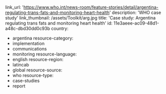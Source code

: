 link_url: 'https://www.who.int/news-room/feature-stories/detail/argentina-regulating-trans-fats-and-monitoring-heart-health'
description: 'WHO case study'
link_thumbnail: /assets/Toolkit/arg.jpg
title: 'Case study: Argentina regulating trans fats and monitoring heart health'
id: 11e3aeee-ac09-48d1-a48c-dbd30dd0c93b
country:
  - argentina
resource-category:
  - implementation
  - communications
  - monitoring
resource-language:
  - english
resource-region:
  - latincab
  - global
resource-source:
  - who
resource-type:
  - case-studies
  - report
